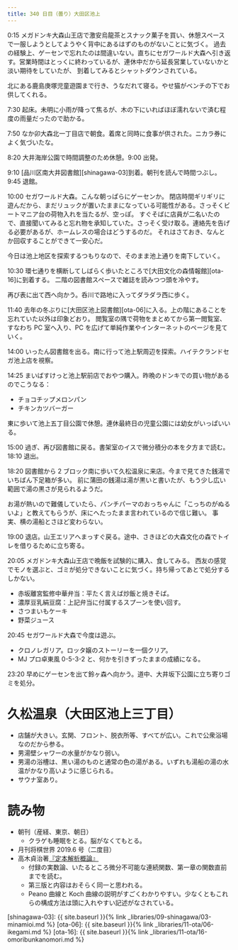 ```yaml
---
title: 340 日目（曇り）大田区池上
---
```


0:15 メガドンキ大森山王店で激安烏龍茶とスナック菓子を買い、休憩スペースで一服しようとしてようやく背中にあるはずのものがないことに気づく。
過去の経験上、ゲーセンで忘れたのは間違いない。直ちにセガワールド大森へ引き返す。営業時間はとっくに終わっているが、連休中だから延長営業していないかと淡い期待をしていたが、
到着してみるとシャットダウンされている。

北にある鹿島庚塚児童遊園まで行き、うなだれて寝る。やせ猫がベンチの下でお供してくれる。

7:30 起床。未明に小雨が降って焦るが、木の下にいればほぼ濡れないで済む程度の雨量だったので助かる。

7:50 なか卯大森北一丁目店で朝食。着席と同時に食事が供された。ニカラ券によく気づいたな。

8:20 大井海岸公園で時間調整のため休憩。9:00 出発。

9:10 [品川区南大井図書館][shinagawa-03]到着。朝刊を読んで時間つぶし。9:45 退館。

10:00 セガワールド大森。こんな朝っぱらにゲーセンか。
閉店時間ギリギリに遊んだから、まだリュックが置いたままになっている可能性がある。さっそくビートマニア台の荷物入れを当たるが、空っぽ。
すぐそばに店員が二名いたので、直接聞いてみると忘れ物を承知していた。さっそく受け取る。連絡先を告げる必要があるが、ホームレスの場合はどうするのだ。
それはさておき、なんとか回収することができて一安心だ。

今日は池上地区を探索するつもりなので、そのまま池上通りを南下していく。

10:30 環七通りを横断してしばらく歩いたところで[大田文化の森情報館][ota-16]に到着する。
二階の図書館スペースで雑誌を読みつつ頭を冷やす。

再び表に出て西へ向かう。呑川で路地に入ってダラダラ西に歩く。

11:40 去年の冬ぶりに[大田区池上図書館][ota-06]に入る。上の階にあることを忘れていた以外は印象どおり。
閲覧室の隅で荷物をまとめてから第一閲覧室、すなわち PC 室へ入り、PC を広げて単純作業やインターネットのページを見ていく。

14:00 いったん図書館を出る。南に行って池上駅周辺を探索。ハイテクランドセガ池上店を視察。

14:25 まいばすけっと池上駅前店でおやつ購入。昨晩のドンキでの買い物があるのでこうなる：
* チョコチップメロンパン
* チキンカツバーガー

東に歩いて池上五丁目公園で休憩。連休最終日の児童公園には幼女がいっぱいいる。

15:00 過ぎ、再び図書館に戻る。書架室のイスで微分積分の本を夕方まで読む。18:10 退出。

18:20 図書館から 2 ブロック南に歩いて久松温泉に来店。今まで見てきた銭湯でいちばん下足箱が多い。
前に蒲田の銭湯は湯が黒いと書いたが、もう少し広い範囲で湯の黒さが見られるようだ。

お湯が熱いので難儀していたら、パンチパーマのおっちゃんに「こっちのがぬるいよ」と教えてもらうが、床にへたったまま言われているので信じ難い。
事実、横の湯船とさほど変わらない。

19:00 退店。山王エリアへまっすぐ戻る。途中、さきほどの大森文化の森でトイレを借りるために立ち寄る。

20:05 メガドンキ大森山王店で晩飯を試験的に購入、食してみる。
西友の感覚でモノを選ぶと、ゴミが処分できないことに気づく。持ち帰ってあとで処分するしかない。
* 赤坂離宮監修中華弁当：平たく言えば炒飯と焼きそば。
* 濃厚豆乳絹豆腐：上記弁当に付属するスプーンを使い回す。
* さつまいもケーキ
* 野菜ジュース

20:45 セガワールド大森で今度は遊ぶ。
* クロノレガリア。ロッタ嬢のストーリーを一個クリア。
* MJ プロ卓東風 0-5-3-2 と、何かを引きずったままの成績になる。

23:20 早めにゲーセンを出て鈴ヶ森へ向かう。道中、大井坂下公園に立ち寄りゴミを処分。

# 久松温泉（大田区池上三丁目）

* 店舗が大きい。玄関、フロント、脱衣所等、すべてが広い。これで公衆浴場なのだから参る。
* 男湯壁シャワーの水量がかなり弱い。
* 男湯の浴槽は、黒い湯のものと通常の色の湯がある。いずれも湯船の湯の水温がかなり高いように感じられる。
* サウナ室あり。

# 読み物

* 朝刊（産経、東京、朝日）
  * クラゲも睡眠をとる。脳がなくてもとる。
* 月刊将棋世界 2019.6 号（二度目）
* 高木貞治著[『定本解析概論』](https://www.iwanami.co.jp/book/b265489.html)
  * 付録の実数論、いたるところ微分不可能な連続関数、第一章の関数直前までを読む。
  * 第三版と内容はおそらく同一と思われる。
  * Peano 曲線と Koch 曲線の説明がすごくわかりやすい。少なくともこれらの構成方法は頭に入れやすい記述がなされている。

[shinagawa-03]: {{ site.baseurl }}{% link _libraries/09-shinagawa/03-minamioi.md %}
[ota-06]: {{ site.baseurl }}{% link _libraries/11-ota/06-ikegami.md %}
[ota-16]: {{ site.baseurl }}{% link _libraries/11-ota/16-omoribunkanomori.md %}
